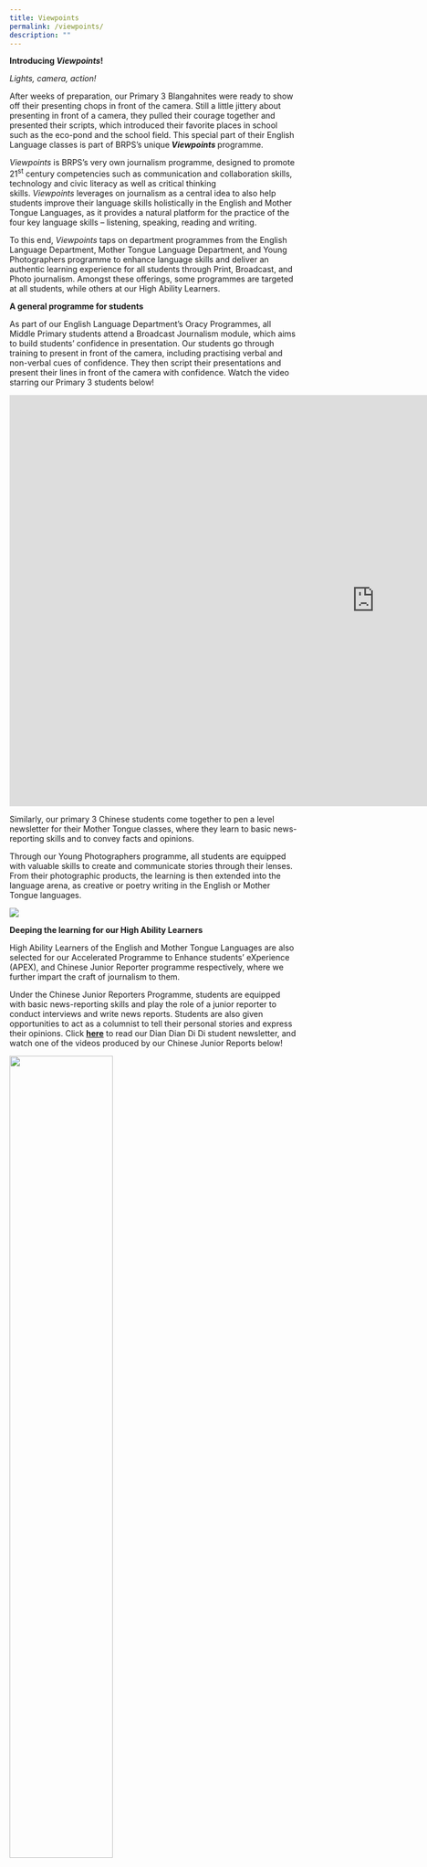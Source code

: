 ```yaml
---
title: Viewpoints
permalink: /viewpoints/
description: ""
---
```

<p><strong>Introducing&nbsp;<em>Viewpoints</em>!</strong></p>
<p><em>Lights, camera, action!</em></p>
<p>After weeks of preparation, our Primary 3 Blangahnites were ready to show off their presenting chops in front of the camera. Still a little jittery about presenting in front of a camera, they pulled their courage together and presented their scripts, which introduced their favorite places in school such as the eco-pond and the school field. This special part of their English Language classes is part of BRPS&rsquo;s unique<strong><em>&nbsp;Viewpoints</em>&nbsp;</strong>programme.</p>
<p><em>Viewpoints&nbsp;</em>is BRPS&rsquo;s very own journalism programme, designed to promote 21<sup>st</sup>&nbsp;century competencies such as communication and collaboration skills, technology and civic literacy as well as critical thinking skills.&nbsp;<em>Viewpoints</em>&nbsp;leverages on journalism as a central idea to also help students improve their language skills holistically in the English and Mother Tongue Languages, as it provides a natural platform for the practice of the four key language skills &ndash; listening, speaking, reading and writing.</p>
<p>To this end,&nbsp;<em>Viewpoints</em>&nbsp;taps on department programmes from the English Language Department, Mother Tongue Language Department, and Young Photographers programme to enhance language skills and deliver an authentic learning experience for all students through Print, Broadcast, and Photo journalism. Amongst these offerings, some programmes are targeted at all students, while others at our High Ability Learners.</p>
<p><strong>A general programme for students</strong></p>
<p>As part of our English Language Department&rsquo;s Oracy Programmes, all Middle Primary students attend a Broadcast Journalism module, which aims to build students&rsquo; confidence in presentation. Our students go through training to present in front of the camera, including practising verbal and non-verbal cues of confidence. They then script their presentations and present their lines in front of the camera with confidence. Watch the video starring our Primary 3 students below!</p>
<iframe width="1280" height="720" src="https://www.youtube.com/embed/lWKBZPWIADk" title="Our favourite places in school!" frameborder="0" allow="accelerometer; autoplay; clipboard-write; encrypted-media; gyroscope; picture-in-picture; web-share" allowfullscreen></iframe>
<p>Similarly, our primary 3 Chinese students come together to pen a level newsletter for their Mother Tongue classes, where they learn to basic news-reporting skills and to convey facts and opinions.</p>
<p>Through our Young Photographers programme, all students are equipped with valuable skills to create and communicate stories through their lenses. From their photographic products, the learning is then extended into the language arena, as creative or poetry writing in the English or Mother Tongue languages.</p>
<img src="/images/awt.jpg">
<p><strong>Deeping the learning for our High Ability Learners</strong></p>
<p>High Ability Learners of the English and Mother Tongue Languages are also selected for our Accelerated Programme to Enhance students&rsquo; eXperience (APEX), and Chinese Junior Reporter programme respectively, where we further impart the craft of journalism to them.</p>
<p>Under the Chinese Junior Reporters Programme, students are equipped with basic news-reporting skills and play the role of a junior reporter to conduct interviews and write news reports. Students are also given opportunities to act as a columnist to tell their personal stories and express their opinions. Click&nbsp;<strong><a href="/2020/11/11/chinese-junior-reporters-dian-dian-di-di-vol-2-2020/">here</a></strong>&nbsp;to read our Dian Dian Di Di student newsletter, and watch one of the videos produced by our Chinese Junior Reports below!</p>
<img style="width: 60%;" src="/images/Dian-Dian-Di-Di-1.jpg">
<br>
<iframe width="1460" height="821" src="https://www.youtube.com/embed/1QXlpIo1TJ8" title="House Practice Video with English subtitles" frameborder="0" allow="accelerometer; autoplay; clipboard-write; encrypted-media; gyroscope; picture-in-picture; web-share" allowfullscreen></iframe>
<p>English APEX offers a platform for our High Ability Learners of English to come together to brainstorm content and pen their very own student newsletter. BRavo! Is our BRPS student e-newsletter, written for students, by students. Guided by Mr Roger Jenkins, a renowned Singaporean storyteller and drama coach, our English APEX students shared tips on surviving HBL, lessons learnt from Covid-19, anecdotes of their fondest memories of the unprecedented year and creative acoustic poems of a pandemic. Read the first issue of BRavo!&nbsp;<strong><a href="/files/BRAVO_final_13Jan2020_FINAL-1.pdf">here</a></strong>!</p>
<img style="width: 60%;" src="/images/Bravo-1.png">
<p>Finally, a special cadre of young photographers also continue to deepen their photography skills at the MediaKids CCA. Through the CCA, they acquire advanced skills through authentic photography experiences. Their writing skills are also augmented through training to express themselves through creative writing and poetry alongside their photography. The MediaKids are the official photographers for school events and even national events such as the Singapore Youth Festival. Visit our Young Photographers’ webpage<a href="/our-distinctive-programmes/young-photographers/"><strong>here</strong></a> and MediaKids’ webpage<a href="/departments/ccas/mediakids/"><strong>here</strong></a> to view our works.</p>
<img style="width: 60%;" src="/images/Jayden.png">
<p>Photos taken by our Blangahnites are also captured in our school and student publications such as&nbsp;<strong><a href="/2021/02/02/here-comes-the-storm-now-our-covid-19-diary/">Here Comes the Storm Now: Our Covid-19 Diary</a></strong>&nbsp;and our student newsletters, Dian Dian Di Di and BRavo!</p>
<p><strong>[The videos were recorded with prevailing Safe Management Measures in place.]</strong></p>